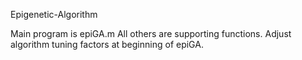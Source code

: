 Epigenetic-Algorithm

Main program is epiGA.m
All others are supporting functions.
Adjust algorithm tuning factors at beginning of epiGA.
